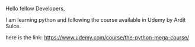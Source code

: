 Hello fellow Developers,

I am learning python and following the course available in Udemy by Ardit Sulce.

here is the link: 
https://www.udemy.com/course/the-python-mega-course/
